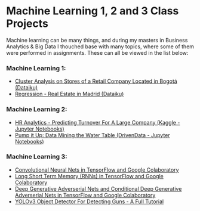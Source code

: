 # Machine Learning 1, 2 and 3 Class Projects

Machine learning can be many things, and during my masters in Business Analytics & Big Data I thouched base with many topics, where some of them were performed in assignments. These can all be viewed in the list below:

### Machine Learning 1:
* [Cluster Analysis on Stores of a Retail Company Located in Bogotá (Dataiku)](https://github.com/Jonashellevang/IE_MBD_2020/tree/master/Cluster%20Analysis%20(Dataiku))
* [Regression - Real Estate in Madrid (Dataiku)](https://github.com/Jonashellevang/IE_MBD_2020/tree/master/Regression%20-%20Real%20Estate%20in%20Madrid%20(Dataiku))

### Machine Learning 2:
* [HR Analytics - Predicting Turnover For A Large Company (Kaggle - Jupyter Notebooks)](https://github.com/Jonashellevang/IE_MBD_2020/tree/master/Classification%20(sklearn%2Cmatplotlib))
* [Pump it Up: Data Mining the Water Table (DrivenData - Jupyter Notebooks)](https://github.com/Jonashellevang/IE_MBD_2020/tree/master/Classification%20(sklearn%2Cmatplotlib))


### Machine Learning 3:
* [Convolutional Neural Nets in TensorFlow and Google Colaboratory](https://github.com/Jonashellevang/IE_MBD_2020/tree/master/CNN%20(Tensorflow%2CKeras))
* [Long Short Term Memory (RNNs) in TensorFlow and Google Colaboratory](https://github.com/Jonashellevang/IE_MBD_2020/tree/master/LSTM%20(Tensorflow))
* [Deep Generative Adverserial Nets and Conditional Deep Generative Adverserial Nets in TensorFlow and Google Colaboratory](https://github.com/Jonashellevang/IE_MBD_2020/tree/master/GANs%20and%20CGANs%20(Tensorflow))
* [YOLOv3 Object Detector For Detecting Guns - A Full Tutorial](https://github.com/Jonashellevang/IE_MBD_2020/tree/master/YOLOv3%20Tutorial)
